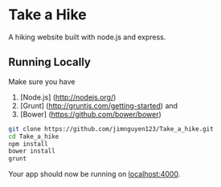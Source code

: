# Take a Hike

A hiking website built with node.js and express.

## Running Locally

Make sure you have   
1. [Node.js] (http://nodejs.org/)    
2. [Grunt] (http://gruntjs.com/getting-started) and   
3. [Bower] (https://github.com/bower/bower)   


```sh
git clone https://github.com/jimnguyen123/Take_a_hike.git
cd Take_a_hike
npm install
bower install
grunt
```

Your app should now be running on [localhost:4000](http://localhost:4000/).